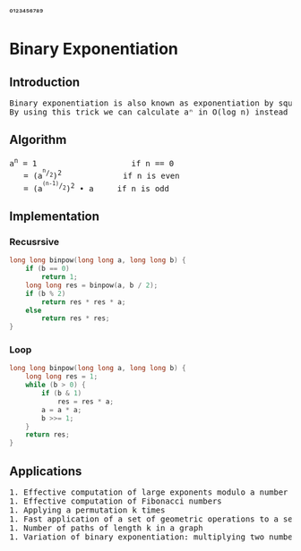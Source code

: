 ⁰¹²³⁴⁵⁶⁷⁸⁹
# Binary Exponentiation
## Introduction
<pre>
Binary exponentiation is also known as exponentiation by squaring.
By using this trick we can calculate aⁿ in O(log n) instead of O(n).
</pre>
## Algorithm
<pre>
a<sup>n</sup> = 1                    if n == 0
   = (a<sup><sup>n</sup>/<sub>2</sub></sup>)<sup>2</sup>             if n is even
   = (a<sup><sup>(n-1)</sup>/<sub>2</sub></sup>)<sup>2</sup> • a     if n is odd
</pre>
## Implementation
### Recusrsive
```cpp
long long binpow(long long a, long long b) {
    if (b == 0)
        return 1;
    long long res = binpow(a, b / 2);
    if (b % 2)
        return res * res * a;
    else
        return res * res;
}
```
### Loop
```cpp
long long binpow(long long a, long long b) {
    long long res = 1;
    while (b > 0) {
        if (b & 1)
            res = res * a;
        a = a * a;
        b >>= 1;
    }
    return res;
}
```
## Applications
<pre>
1. Effective computation of large exponents modulo a number
1. Effective computation of Fibonacci numbers
1. Applying a permutation k times
1. Fast application of a set of geometric operations to a set of points
1. Number of paths of length k in a graph
1. Variation of binary exponentiation: multiplying two numbers modulo
</pre>
